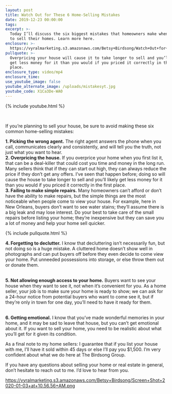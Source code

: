 ```yaml
---
layout: post
title: Watch Out for These 6 Home-Selling Mistakes
date: 2019-12-23 00:00:00
tags:
excerpt: >-
  Today I’ll discuss the six biggest mistakes that homeowners make when trying
  to sell their homes. Learn more here.
enclosure: >-
  https://vyralmarketing.s3.amazonaws.com/Betsy+Birdsong/Watch+Out+for+These+6+Home-Selling+Mistakes.mp4
pullquote: >-
  Overpricing your house will cause it to take longer to sell and you’ll likely
  get less money for it than you would if you priced it correctly in the first
  place.
enclosure_type: video/mp4
enclosure_time:
use_youtube_image: false
youtube_alternate_image: /uploads/mistakesyt.jpg
youtube_code: X1Ca3De-WA0
---
```


{% include youtube.html %}

&nbsp;

If you’re planning to sell your house, be sure to avoid making these six common home-selling mistakes:

**1\. Picking the wrong agent.** The right agent answers the phone when you call, communicates clearly and consistently, and will tell you the truth, not just what you want to hear.<br>**2\. Overpricing the house.** If you overprice your home when you first list it, that can be a deal-killer that could cost you time and money in the long run. Many sellers think that if they can start out high, they can always reduce the price if they don’t get any offers. I’ve seen that happen before; doing so will cause the house to take longer to sell and you’ll likely get less money for it than you would if you priced it correctly in the first place.<br>**3\. Failing to make simple repairs.** Many homeowners can’t afford or don’t have the ability to make repairs, but the simple things are the most noticeable when people come to view your house. For example, here in New Orleans, buyers don’t want to see water stains; they’ll assume there is a big leak and may lose interest. Do your best to take care of the small repairs before listing your home; they’re inexpensive but they can save you a lot of money and help your home sell quicker.

{% include pullquote.html %}

**4\. Forgetting to declutter.** I know that decluttering isn’t necessarily fun, but not doing so is a huge mistake. A cluttered home doesn’t show well in photographs and can put buyers off before they even decide to come view your home. Put unneeded possessions into storage, or else throw them out or donate them.

<br>**5\. Not allowing enough access to your home.** Buyers want to see your house when they want to see it, not when it’s convenient for you. As a home seller, your job is to make sure your home is ready to show; we can ask for a 24-hour notice from potential buyers who want to come see it, but if they’re only in town for one day, you’ll need to have it ready for them.

<br>**6\. Getting emotional.** I know that you’ve made wonderful memories in your home, and it may be sad to leave that house, but you can’t get emotional about it. If you want to sell your home, you need to be realistic about what you’ll get for it given its condition.

As a final note to my home sellers: I guarantee that if you list your house with me, I’ll have it sold within 45 days or else I’ll pay you $1,500. I’m very confident about what we do here at The Birdsong Group.

If you have any questions about selling your home or real estate in general, don’t hesitate to reach out to me. I’d love to hear from you.


https://vyralmarketing.s3.amazonaws.com/Betsy+Birdsong/Screen+Shot+2020-01-03+at+10.56.56+AM.png